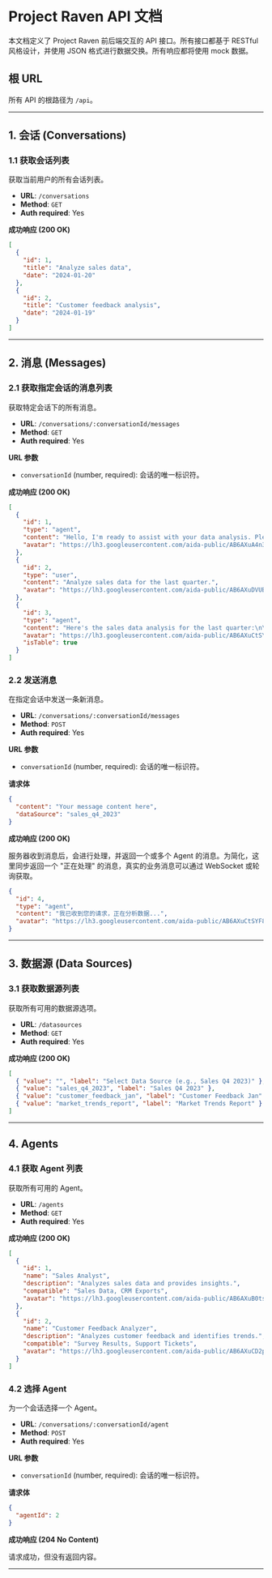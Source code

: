 # Project Raven API 文档

本文档定义了 Project Raven 前后端交互的 API 接口。所有接口都基于 RESTful 风格设计，并使用 JSON 格式进行数据交换。所有响应都将使用 mock 数据。

## 根 URL

所有 API 的根路径为 `/api`。

---

## 1. 会话 (Conversations)

### 1.1 获取会话列表

获取当前用户的所有会话列表。

- **URL**: `/conversations`
- **Method**: `GET`
- **Auth required**: Yes

**成功响应 (200 OK)**

```json
[
  {
    "id": 1,
    "title": "Analyze sales data",
    "date": "2024-01-20"
  },
  {
    "id": 2,
    "title": "Customer feedback analysis",
    "date": "2024-01-19"
  }
]
```

---

## 2. 消息 (Messages)

### 2.1 获取指定会话的消息列表

获取特定会话下的所有消息。

- **URL**: `/conversations/:conversationId/messages`
- **Method**: `GET`
- **Auth required**: Yes

**URL 参数**

- `conversationId` (number, required): 会话的唯一标识符。

**成功响应 (200 OK)**

```json
[
  {
    "id": 1,
    "type": "agent",
    "content": "Hello, I'm ready to assist with your data analysis. Please provide your instructions and select a data source.",
    "avatar": "https://lh3.googleusercontent.com/aida-public/AB6AXuA4n3DwFF_4CNdc8KTvA2uXnmTH-I7iEupK77SfzgVWYK6v-FjOSOhvjwEkGvqMN9B8r86A1Q-LF4YtROUFNBbWTtvCpBGN2DK3zy14M-iXKd9ou5NrsnOhjL8Qb6vSU3xNnmEfM5aRUyanRT44g-zl-AZjh8JUr9SsXWIYmXzPWm4KKzmR6Y8bagxnBuOGpO5-P2ub-KovZJqiPTtEUwfZm2mrz1tbfHs3Tg_gOYKxa2G35mcmStmYpeQjsIUKyDo9LryrblyB1-07"
  },
  {
    "id": 2,
    "type": "user",
    "content": "Analyze sales data for the last quarter.",
    "avatar": "https://lh3.googleusercontent.com/aida-public/AB6AXuDVUBlNg0ACI3inGKAOmj4WWYKHk5t7mFjgzcf0dHCWQqXjV8WGh4n8OUWp7k-qmDg_9hQYkAnPoBQNPlwY62pZ0-x0A9A_YxLKSOnVTVk4H03HrMDQ6S-Zo-i5tq7K3iMc8amMCGAn6XqOrZPHagqRVgmEQFswCtccKdsIVK6A0rQ137HDvnUo20YIbADYiXphdg0BBQoCV58Fnw5ZC_v9lJW5loaqlsWa61j2MNoulSsFivZPxKMQbU9c3sIKl5XpWRGiTqasBz8D"
  },
  {
    "id": 3,
    "type": "agent",
    "content": "Here's the sales data analysis for the last quarter:\n\n**销售数据分析表格**\n\n| Product | Sales | Revenue |\n|---|---|---|\n| Product A | 1000 | $50,000 |\n| Product B | 1500 | $75,000 |\n| Product C | 800 | $40,000 |\n\n**总计统计:**\n- Total Sales: 3300\n- Total Revenue: $165,000",
    "avatar": "https://lh3.googleusercontent.com/aida-public/AB6AXuCtSYF8Yxc5_NrvJcw0ezjYV5rluO05Uo-y0cSf8LFtyeYvy8gjtzsVQZnse1lxKFtgwC_XAXUX93QBR_8J3ew6kwkaRubup5ZA2CM_9R879EM6ZzKCRZ77QfnHrl44ytByl-cjnJf8M4Yid4Gfue0PcnWLuVUT-FCi-uZHI0JizgRG7ySeosWL9RCUjZtPUJ0N412zAoCEdycYCX5FCJommYKM9dIz7PcXiu8NgTLOUk4zIcRAgZXq87QW59CVGjyHMXBmd4sTmKWK",
    "isTable": true
  }
]
```

### 2.2 发送消息

在指定会话中发送一条新消息。

- **URL**: `/conversations/:conversationId/messages`
- **Method**: `POST`
- **Auth required**: Yes

**URL 参数**

- `conversationId` (number, required): 会话的唯一标识符。

**请求体**

```json
{
  "content": "Your message content here",
  "dataSource": "sales_q4_2023"
}
```

**成功响应 (200 OK)**

服务器收到消息后，会进行处理，并返回一个或多个 Agent 的消息。为简化，这里同步返回一个 "正在处理" 的消息，真实的业务消息可以通过 WebSocket 或轮询获取。

```json
{
  "id": 4,
  "type": "agent",
  "content": "我已收到您的请求，正在分析数据...",
  "avatar": "https://lh3.googleusercontent.com/aida-public/AB6AXuCtSYF8Yxc5_NrvJcw0ezjYV5rluO05Uo-y0cSf8LFtyeYvy8gjtzsVQZnse1lxKFtgwC_XAXUX93QBR_8J3ew6kwkaRubup5ZA2CM_9R879EM6ZzKCRZ77QfnHrl44ytByl-cjnJf8M4Yid4Gfue0PcnWLuVUT-FCi-uZHI0JizgRG7ySeosWL9RCUjZtPUJ0N412zAoCEdycYCX5FCJommYKM9dIz7PcXiu8NgTLOUk4zIcRAgZXq87QW59CVGjyHMXBmd4sTmKWK"
}
```

---

## 3. 数据源 (Data Sources)

### 3.1 获取数据源列表

获取所有可用的数据源选项。

- **URL**: `/datasources`
- **Method**: `GET`
- **Auth required**: Yes

**成功响应 (200 OK)**

```json
[
  { "value": "", "label": "Select Data Source (e.g., Sales Q4 2023)" },
  { "value": "sales_q4_2023", "label": "Sales Q4 2023" },
  { "value": "customer_feedback_jan", "label": "Customer Feedback Jan" },
  { "value": "market_trends_report", "label": "Market Trends Report" }
]
```

---

## 4. Agents

### 4.1 获取 Agent 列表

获取所有可用的 Agent。

- **URL**: `/agents`
- **Method**: `GET`
- **Auth required**: Yes

**成功响应 (200 OK)**

```json
[
  {
    "id": 1,
    "name": "Sales Analyst",
    "description": "Analyzes sales data and provides insights.",
    "compatible": "Sales Data, CRM Exports",
    "avatar": "https://lh3.googleusercontent.com/aida-public/AB6AXuB0tsX4smz7Riiv0KuBo0i6NXSRKYEywD9FQHdO1zM2UpZSHAXlJB5OEvqhte8rnoNh7HKM7ZVZKoGVmNyhArUDVvsZvBedEggO2GPWa71t0b9Wd1GUJbXWBAKHp8j1qr6FCPNJQoPegqOiHeazan90M_EE6CBzLh5Js8j3_zX-hdXPrPvB_kOOuhL7GxBz4NjSA0GwbDc4XoKzK-dRgJH7p_XOsOOcpXWCQzvoWM-vZzt3uqkBx6Ufb8mHnaug5RBfyCi94qMb-R52"
  },
  {
    "id": 2,
    "name": "Customer Feedback Analyzer",
    "description": "Analyzes customer feedback and identifies trends.",
    "compatible": "Survey Results, Support Tickets",
    "avatar": "https://lh3.googleusercontent.com/aida-public/AB6AXuCD2phqUzWJO9i-WQsmmB5cqNo55OXOa1jpVvpiTX-ebZlmIAb9dzL8rXZcVAPwZfIWFroKSVfzaEeIExsoz4IrYn7cb0hzTTJFClWAviNQDYQVFKwFRz8puqioHyEou4cm7DiA1NGm2lZ7sqXbykyWeV2RAe3V-wjNcUn6L0-dBCSIHrO2Rf8BnM2kZAjKysgGi9Ij8cyTqRB_XRuuEf6xo4B6BENJbPWXAz0VYvFvlKPKdGCDGZNCFEIAqUlTx4M5NqtzZ3tWXuhP"
  }
]
```

### 4.2 选择 Agent

为一个会话选择一个 Agent。

- **URL**: `/conversations/:conversationId/agent`
- **Method**: `POST`
- **Auth required**: Yes

**URL 参数**

- `conversationId` (number, required): 会话的唯一标识符。

**请求体**

```json
{
  "agentId": 2
}
```

**成功响应 (204 No Content)**

请求成功，但没有返回内容。

--- 